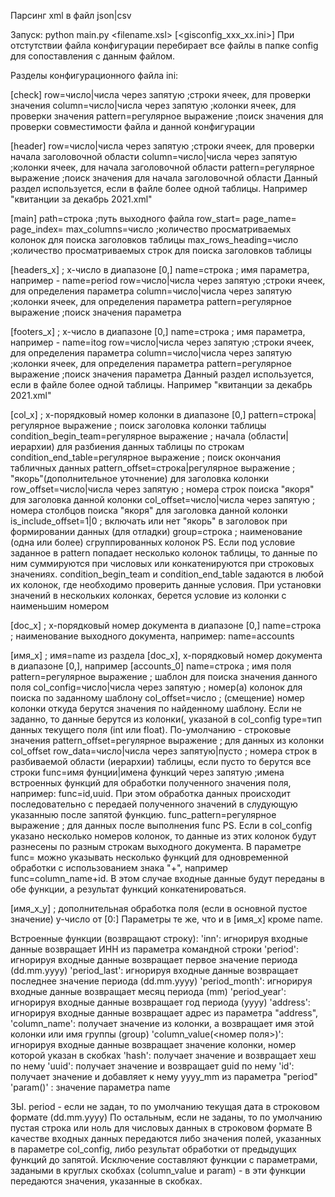 Парсинг xml в файл json|csv

Запуск:  python main.py <filename.xsl> <inn> [<gisconfig_xxx_xx.ini>]
При отстутствии файла конфигурации перебирает все файлы в папке config
для сопоставления с данным файлом.

Разделы конфигурационного файла ini:

[check]
row=число|числа через запятую   ;строки ячеек, для проверки значения
column=число|числа через запятую    ;колонки ячеек, для проверки значения
pattern=регулярное выражение    ;поиск значения для проверки совместимости файла и данной конфигурации 

[header]
row=число|числа через запятую   ;строки ячеек, для проверки начала заголовочной области
column=число|числа через запятую    ;колонки ячеек, для начала заголовочной области
pattern=регулярное выражение    ;поиск значения для начала заголовочной области
Данный раздел используется, если в файле более одной таблицы. Например "квитанции за декабрь 2021.xml"

[main]
path=строка ;путь выходного файла
row_start=
page_name=
page_index=
max_columns=число  ;количество просматриваемых колонок для поиска заголовков таблицы
max_rows_heading=число  ;количество просматриваемых строк для поиска заголовков таблицы

[headers_x] ; x-число в диапазоне [0,]
name=строка   ; имя параметра, например - name=period
row=число|числа через запятую   ;строки ячеек, для определения параметра
column=число|числа через запятую    ;колонки ячеек, для определения параметра
pattern=регулярное выражение    ;поиск значения параметра 

[footers_x] ; x-число в диапазоне [0,]
name=строка   ; имя параметра, например - name=itog
row=число|числа через запятую   ;строки ячеек, для определения параметра
column=число|числа через запятую    ;колонки ячеек, для определения параметра
pattern=регулярное выражение    ;поиск значения параметра 
Данный раздел используется, если в файле более одной таблицы. Например "квитанции за декабрь 2021.xml"

[col_x] ; x-порядковый номер колонки в диапазоне [0,]
pattern=строка|регулярное выражение   ; поиск заголовка колонки таблицы
condition_begin_team=регулярное выражение   ; начала (области|иерархии) для разбиения данных таблицы по строкам
condition_end_table=регулярное выражение   ; поиск окончания табличных данных
pattern_offset=строка|регулярное выражение   ; "якорь"(дополнительное уточнение) для заголовка колонки 
row_offset=число|числа через запятую   ; номера строк поиска "якоря" для заголовка данной колонки
col_offset=число|числа через запятую   ; номера столбцов поиска "якоря" для заголовка данной колонки
is_include_offset=1|0  ; включать или нет "якорь" в заголовок при формировании данных (для отладки)
group=строка ; наименование (одна или более) сгруппированных колонок
PS. Если под условие заданное в pattern попадает несколько колонок таблицы, то данные по ним суммируются при
числовых или конкатенируются при строковых значениях. condition_begin_team и condition_end_table задаются в
любой их колонок, где необходимо проверить данные условия. При установки значений в нескольких колонках, 
берется условие из колонки с наименьшим номером

[doc_x] ; x-порядковый номер документа в диапазоне [0,]
name=строка   ; наименование выходного документа, например: name=accounts

[имя_x] ; имя=name из раздела [doc_x], x-порядковый номер документа в диапазоне [0,], например [accounts_0]
name=строка  ; имя поля
pattern=регулярное выражение  ; шаблон для поиска значения данного поля
col_config=число|числа через запятую   ; номер(а) колонок для поиска по заданному шаблону
col_offset=число ; (смещение) номер колонки откуда берутся значения по найденному шаблону. Если не заданно, то данные берутся из колонки(, указаной в col_config
type=тип данных текущего поля (int или float). По-умолчанию - строковые значения
pattern_offset=регулярное выражение  ; для данных из колонки col_offset
row_data=число|числа через запятую|пусто  ; номера строк в разбиваемой области (иерархии) таблицы, если пусто то берутся все строки
func=имя фунции|имена функций через запятую   ;имена встроенных функций для обработки полученного значения поля, 
например: func=id,uuid. При этом обработка данных происходит последовательно с передаей полученного значений в слудующую
указанныю после запятой функцию.
func_pattern=регулярное выражение  ; для данных после выполнения func
PS. Если в col_config указано несколько номеров колонок, то данные из этих колонок будут разнесены по разным строкам
выходного документа. 
В параметре func= можно указывать несколько функций для одновременной обработки с использованием
знака "+", например func=column_name+id. В этом случае входные данные будут переданы в обе функции, а результат функций конкатенироваться.  


[имя_x_y] ; дополнительная обработка поля (если в основной пустое значение) y-число от [0:]
Параметры те же, что и в [имя_x] кроме name.

Встроенные функции (возвращают строку):
    'inn': игнорируя входные данные возвращает ИНН из параметра командной строки
    'period': игнорируя входные данные возвращает первое значение периода (dd.mm.yyyy)
    'period_last': игнорируя входные данные возвращает последнее значение периода (dd.mm.yyyy)
    'period_month': игнорируя входные данные возвращает месяц периода (mm)
    'period_year': игнорируя входные данные возвращает год периода (yyyy)
    'address': игнорируя входные данные возвращает адрес из параметра "address",
    'column_name': получает значение из колонки, а возвращает имя этой колонки или имя группы (group)
    'column_value(<номер поля>)': игнорируя входные данные возвращает значение колонки, номер которой указан в скобках
    'hash': получает значение и возвращает хеш по нему
    'uuid': получает значение и возвращает guid по нему
    'id': получает значение и добавляет к нему yyyy_mm из параметра "period"
    'param(<name>)' : значение параметра name


ЗЫ. period - если не задан, то по умолчанию текущая дата в строковом формате (dd.mm.yyyy)
По остальным, если не заданы, то по умолчанию пустая строка или ноль для числовых данных в строковом формате
В качестве входных данных передаются либо значения полей, указанных в параметре col_config, либо результат обработки от 
предыдущих функций до запятой. Исключение составляют функции с параметрами, задаными в круглых скобхах (column_value и param) - в эти функции передаются значения, указанные в скобках. 

